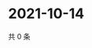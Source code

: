 # 2021-10-14

共 0 条

<!-- BEGIN -->
<!-- 最后更新时间 Thu Oct 14 2021 15:14:48 GMT+0800 (China Standard Time) -->

<!-- END -->
